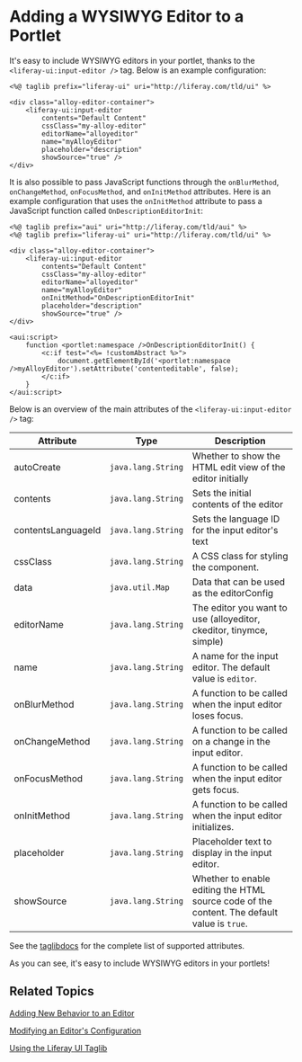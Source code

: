 # Adding a WYSIWYG Editor to a Portlet [](id=adding-a-wysiwyg-editor-to-a-portlet)

It's easy to include WYSIWYG editors in your portlet, thanks to the 
`<liferay-ui:input-editor />` tag. Below is an example configuration:

    <%@ taglib prefix="liferay-ui" uri="http://liferay.com/tld/ui" %>
    
    <div class="alloy-editor-container">
        <liferay-ui:input-editor
            contents="Default Content"
            cssClass="my-alloy-editor"
            editorName="alloyeditor"
            name="myAlloyEditor"
            placeholder="description"
            showSource="true" />
    </div>

It is also possible to pass JavaScript functions through the `onBlurMethod`, 
`onChangeMethod`, `onFocusMethod`, and `onInitMethod` attributes. Here is an 
example configuration that uses the `onInitMethod` attribute to pass
a JavaScript function called `OnDescriptionEditorInit`:

    <%@ taglib prefix="aui" uri="http://liferay.com/tld/aui" %>
    <%@ taglib prefix="liferay-ui" uri="http://liferay.com/tld/ui" %>
    
    <div class="alloy-editor-container">
        <liferay-ui:input-editor
            contents="Default Content"
            cssClass="my-alloy-editor"
            editorName="alloyeditor"
            name="myAlloyEditor"
            onInitMethod="OnDescriptionEditorInit"
            placeholder="description"
            showSource="true" />
    </div>
 
    <aui:script>
        function <portlet:namespace />OnDescriptionEditorInit() {
            <c:if test="<%= !customAbstract %>">
                document.getElementById('<portlet:namespace />myAlloyEditor').setAttribute('contenteditable', false);
            </c:if>
        }
    </aui:script>

Below is an overview of the main attributes of the `<liferay-ui:input-editor />` 
tag:

| Attribute | Type | Description |
| --- | --- | --- |
| autoCreate | `java.lang.String` | Whether to show the HTML edit view of the editor initially |
| contents | `java.lang.String` | Sets the initial contents of the editor |
| contentsLanguageId | `java.lang.String` | Sets the language ID for the input editor's text |
| cssClass | `java.lang.String` | A CSS class for styling the component. |
| data | `java.util.Map` | Data that can be used as the editorConfig |
| editorName | `java.lang.String` | The editor you want to use (alloyeditor, ckeditor, tinymce, simple) |
| name | `java.lang.String` | A name for the input editor. The default value is `editor`. |
| onBlurMethod | `java.lang.String` | A function to be called when the input editor loses focus. |
| onChangeMethod | `java.lang.String` | A function to be called on a change in the input editor. |
| onFocusMethod | `java.lang.String` | A function to be called when the input editor gets focus. |
| onInitMethod | `java.lang.String` | A function to be called when the input editor initializes. |
| placeholder | `java.lang.String` | Placeholder text to display in the input editor. |
| showSource | `java.lang.String` | Whether to enable editing the HTML source code of the content. The default value  is `true`. |

See the [taglibdocs](@platform-ref@/7.0-latest/taglibs/util-taglib/liferay-ui/input-editor.html) 
for the complete list of supported attributes.

As you can see, it's easy to include WYSIWYG editors in your portlets! 

## Related Topics [](id=related-topics)

[Adding New Behavior to an Editor](/develop/tutorials/-/knowledge_base/7-0/adding-new-behavior-to-an-editor)

[Modifying an Editor's Configuration](/develop/tutorials/-/knowledge_base/7-0/modifying-an-editors-configuration)

[Using the Liferay UI Taglib](/develop/tutorials/-/knowledge_base/7-0/using-the-liferay-ui-taglib)
